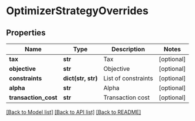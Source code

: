 # OptimizerStrategyOverrides

## Properties
Name | Type | Description | Notes
------------ | ------------- | ------------- | -------------
**tax** | **str** | Tax | [optional] 
**objective** | **str** | Objective | [optional] 
**constraints** | **dict(str, str)** | List of constraints | [optional] 
**alpha** | **str** | Alpha | [optional] 
**transaction_cost** | **str** | Transaction cost | [optional] 

[[Back to Model list]](../README.md#documentation-for-models) [[Back to API list]](../README.md#documentation-for-api-endpoints) [[Back to README]](../README.md)


